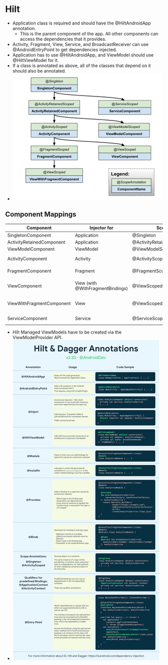 # Hilt

* Application class is required and should have the @HiltAndroidApp annotation.
  * This is the parent component of the app. All other components can access the dependencies that it provides.
* Activity, Fragment, View, Service, and BroadcastReceiver can use @AndroidEntryPoint to get dependencies injected.
* Application has to use @HiltAndroidApp, and ViewModel should use @HiltViewModel for it.
* If a class is annotated as above, all of the classes that depend on it should also be annotated.
* ![Component Hierarchy](resources/component-hierarchy.svg)

## Component Mappings

| Component                 | Injector for                      | Scope                      | Created At           | Destroyed At          | Default Bindings                       |
| ------------------------- | --------------------------------- | -------------------------- | -------------------- | --------------------- | -------------------------------------- |
| SingletonComponent        | Application                       | @Singleton                 | Application.onCreate | Application.onDestroy | Application                            |
| ActivityRetainedComponent | Application                       | @ActivityRetainedComponent | Activity.onCreate    | Activity.onDestroy    | Application                            |
| ViewModelComponent        | ViewModel                         | @ViewModelScoped           | View created         | ViewModel Destroyed   | SavedStateHandle                       |
| ActivityComponent         | Activity                          | @ActivityScoped            | Activity.onCreate    | Activity.onDestroy    | Application, Activity                  |
| FragmentComponent         | Fragment                          | @FragmentScoped            | Fragment.onAttach    | Fragment/onDestroy    | Application, Activity, Fragment        |
| ViewComponent             | View (with @WithFragmentBindings) | @ViewScoped                | View.super           | View Destroyed        | Application, Activity,. Fragment, View |
| ViewWithFragmentComponent | View                              | @ViewScoped                | View.super           | View destroyed        | Application, Activity, Fragment, View  |
| ServiceComponent          | Service                           | @ServiceScoped             | Service.onCreate     | Service.onDestroy     | Application, Service                   |

* Hilt Managed ViewModels have to be created via the ViewModelProvider API.
* ![Annotation Cheatsheet](resources/hilt-cheatsheet.png)
